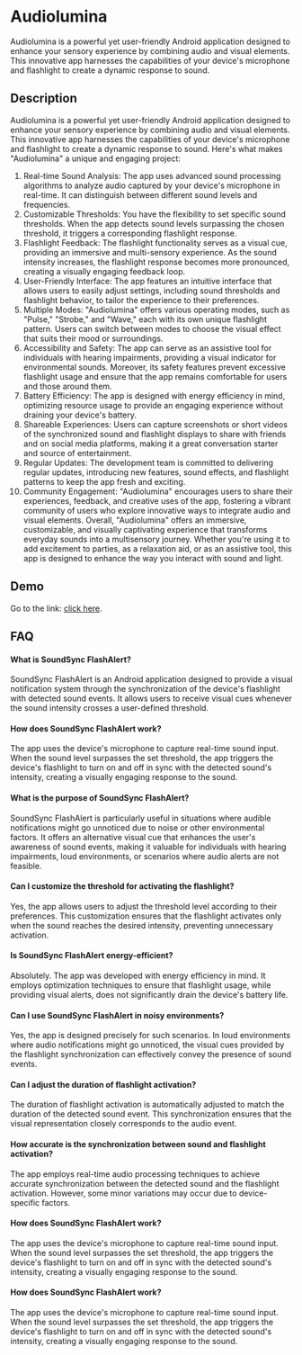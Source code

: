 # Audiolumina
Audiolumina is a powerful yet user-friendly Android application designed to enhance your sensory experience by combining audio and visual elements. This innovative app harnesses the capabilities of your device's microphone and flashlight to create a dynamic response to sound.


## Description

Audiolumina is a powerful yet user-friendly Android application designed to enhance your sensory experience by combining audio and visual elements. This innovative app harnesses the capabilities of your device's microphone and flashlight to create a dynamic response to sound. Here's what makes "Audiolumina" a unique and engaging project:
1.	Real-time Sound Analysis: The app uses advanced sound processing algorithms to analyze audio captured by your device's microphone in real-time. It can distinguish between different sound levels and frequencies.
2.	Customizable Thresholds: You have the flexibility to set specific sound thresholds. When the app detects sound levels surpassing the chosen threshold, it triggers a corresponding flashlight response.
3.	Flashlight Feedback: The flashlight functionality serves as a visual cue, providing an immersive and multi-sensory experience. As the sound intensity increases, the flashlight response becomes more pronounced, creating a visually engaging feedback loop.
4.	User-Friendly Interface: The app features an intuitive interface that allows users to easily adjust settings, including sound thresholds and flashlight behavior, to tailor the experience to their preferences.
5.	Multiple Modes: "Audiolumina" offers various operating modes, such as "Pulse," "Strobe," and "Wave," each with its own unique flashlight pattern. Users can switch between modes to choose the visual effect that suits their mood or surroundings.
6.	Accessibility and Safety: The app can serve as an assistive tool for individuals with hearing impairments, providing a visual indicator for environmental sounds. Moreover, its safety features prevent excessive flashlight usage and ensure that the app remains comfortable for users and those around them.
7.	Battery Efficiency: The app is designed with energy efficiency in mind, optimizing resource usage to provide an engaging experience without draining your device's battery.
8.	Shareable Experiences: Users can capture screenshots or short videos of the synchronized sound and flashlight displays to share with friends and on social media platforms, making it a great conversation starter and source of entertainment.
9.	Regular Updates: The development team is committed to delivering regular updates, introducing new features, sound effects, and flashlight patterns to keep the app fresh and exciting.
10.	Community Engagement: "Audiolumina" encourages users to share their experiences, feedback, and creative uses of the app, fostering a vibrant community of users who explore innovative ways to integrate audio and visual elements.
Overall, "Audiolumina" offers an immersive, customizable, and visually captivating experience that transforms everyday sounds into a multisensory journey. Whether you're using it to add excitement to parties, as a relaxation aid, or as an assistive tool, this app is designed to enhance the way you interact with sound and light.



## Demo

Go to the link: [click here](https://drive.google.com/file/d/1rBO3_d1AYvkhyWdqgPBv1s1-7rE_8Eo4/view?usp=sharing).




## FAQ

#### What is SoundSync FlashAlert?

SoundSync FlashAlert is an Android application designed to provide a visual notification system through the synchronization of the device's flashlight with detected sound events. It allows users to receive visual cues whenever the sound intensity crosses a user-defined threshold.

#### How does SoundSync FlashAlert work?

The app uses the device's microphone to capture real-time sound input. When the sound level surpasses the set threshold, the app triggers the device's flashlight to turn on and off in sync with the detected sound's intensity, creating a visually engaging response to the sound.

#### What is the purpose of SoundSync FlashAlert?

SoundSync FlashAlert is particularly useful in situations where audible notifications might go unnoticed due to noise or other environmental factors. It offers an alternative visual cue that enhances the user's awareness of sound events, making it valuable for individuals with hearing impairments, loud environments, or scenarios where audio alerts are not feasible.

#### Can I customize the threshold for activating the flashlight?

Yes, the app allows users to adjust the threshold level according to their preferences. This customization ensures that the flashlight activates only when the sound reaches the desired intensity, preventing unnecessary activation.

#### Is SoundSync FlashAlert energy-efficient?

Absolutely. The app was developed with energy efficiency in mind. It employs optimization techniques to ensure that flashlight usage, while providing visual alerts, does not significantly drain the device's battery life.

#### Can I use SoundSync FlashAlert in noisy environments?

Yes, the app is designed precisely for such scenarios. In loud environments where audio notifications might go unnoticed, the visual cues provided by the flashlight synchronization can effectively convey the presence of sound events.

#### Can I adjust the duration of flashlight activation?

The duration of flashlight activation is automatically adjusted to match the duration of the detected sound event. This synchronization ensures that the visual representation closely corresponds to the audio event.

#### How accurate is the synchronization between sound and flashlight activation?

The app employs real-time audio processing techniques to achieve accurate synchronization between the detected sound and the flashlight activation. However, some minor variations may occur due to device-specific factors.

#### How does SoundSync FlashAlert work?

The app uses the device's microphone to capture real-time sound input. When the sound level surpasses the set threshold, the app triggers the device's flashlight to turn on and off in sync with the detected sound's intensity, creating a visually engaging response to the sound.

#### How does SoundSync FlashAlert work?

The app uses the device's microphone to capture real-time sound input. When the sound level surpasses the set threshold, the app triggers the device's flashlight to turn on and off in sync with the detected sound's intensity, creating a visually engaging response to the sound.


